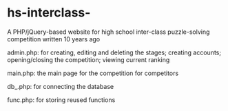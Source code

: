 # hs-interclass-
A PHP/jQuery-based website for high school inter-class puzzle-solving competition written 10 years ago 

admin.php: for creating, editing and deleting the stages; creating accounts; opening/closing the competition; viewing current ranking

main.php: the main page for the competition for competitors

db_.php: for connecting the database

func.php: for storing reused functions 




